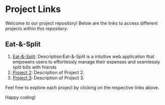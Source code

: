 
# Project Links

Welcome to our project repository! Below are the links to access different projects within this repository:

## Eat-&-Split

1. [Eat-&-Split](https://eat-n-split-rho-ochre.vercel.app/):
   Description:Eat-&-Split is a intuitive web application that empowers users to effortlessly manage their expenses and seamlessly split bills with friends
3. [Project 2](link-to-project-2): Description of Project 2.
4. [Project 3](link-to-project-3): Description of Project 3.

Feel free to explore each project by clicking on the respective links above.


Happy coding!

